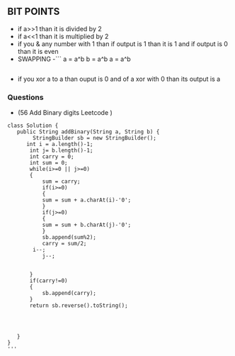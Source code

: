 ## BIT POINTS 
- if a>>1 than it is divided by 2 
- if a<<1 than it is multiplied by 2 
- if you & any number with 1 than  if output is 1 than it is 1 and if output is 0 than it is even 
- SWAPPING 
-``` a = a^b
     b = a^b
     a = a^b
     ```
 - if you xor a to a than ouput is 0 and of a xor with 0 than its output is a 


 ### Questions
 - (56 Add Binary digits Leetcode ) 
 ``` 
 class Solution {
    public String addBinary(String a, String b) {
         StringBuilder sb = new StringBuilder();
       int i = a.length()-1;
        int j= b.length()-1;
        int carry = 0;
        int sum = 0;
        while(i>=0 || j>=0)
        {
            sum = carry;
            if(i>=0)
            {
            sum = sum + a.charAt(i)-'0';
            }
            if(j>=0)
            {
            sum = sum + b.charAt(j)-'0';
            }
            sb.append(sum%2);
            carry = sum/2;
         i--;
            j--;
            
            
        }
        if(carry!=0)
        {
            sb.append(carry);
        }
        return sb.reverse().toString();
        
        
        
        
    }
}
'''
